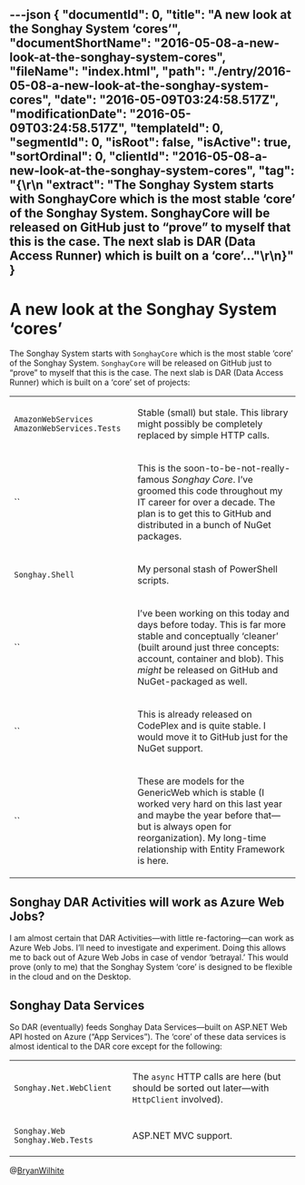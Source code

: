 ---json
{
  "documentId": 0,
  "title": "A new look at the Songhay System ‘cores’",
  "documentShortName": "2016-05-08-a-new-look-at-the-songhay-system-cores",
  "fileName": "index.html",
  "path": "./entry/2016-05-08-a-new-look-at-the-songhay-system-cores",
  "date": "2016-05-09T03:24:58.517Z",
  "modificationDate": "2016-05-09T03:24:58.517Z",
  "templateId": 0,
  "segmentId": 0,
  "isRoot": false,
  "isActive": true,
  "sortOrdinal": 0,
  "clientId": "2016-05-08-a-new-look-at-the-songhay-system-cores",
  "tag": "{\r\n  \"extract\": \"The Songhay System starts with SonghayCore which is the most stable ‘core’ of the Songhay System. SonghayCore will be released on GitHub just to “prove” to myself that this is the case. The next slab is DAR (Data Access Runner) which is built on a ‘core’...\"\r\n}"
}
---

# A new look at the Songhay System ‘cores’

The Songhay System starts with `SonghayCore` which is the most stable ‘core’ of the Songhay System. `SonghayCore` will be released on GitHub just to “prove” to myself that this is the case. The next slab is DAR (Data Access Runner) which is built on a ‘core’ set of projects:

<table class="WordWalkingStickTable"><tr><td>

`AmazonWebServices`
`AmazonWebServices.Tests`

</td><td>

Stable (small) but stale. This library might possibly be completely replaced by simple HTTP calls.

</td></tr><tr><td>

``

</td><td>

This is the soon-to-be-not-really-famous *Songhay Core*. I’ve groomed this code throughout my IT career for over a decade. The plan is to get this to GitHub and distributed in a bunch of NuGet packages.

</td></tr><tr><td>

`Songhay.Shell`

</td><td>

My personal stash of PowerShell scripts.

</td></tr><tr><td>

``

</td><td>

I’ve been working on this today and days before today. This is far more stable and conceptually ‘cleaner’ (built around just three concepts: account, container and blob). This *might* be released on GitHub and NuGet-packaged as well.

</td></tr><tr><td>

``

</td><td>

This is already released on CodePlex and is quite stable. I would move it to GitHub just for the NuGet support.

</td></tr><tr><td>

``

</td><td>

These are models for the GenericWeb which is stable (I worked very hard on this last year and maybe the year before that—but is always open for reorganization). My long-time relationship with Entity Framework is here.

</td></tr></table>

## Songhay DAR Activities will work as Azure Web Jobs?

I am almost certain that DAR Activities—with little re-factoring—can work as Azure Web Jobs. I’ll need to investigate and experiment. Doing this allows me to back out of Azure Web Jobs in case of vendor ‘betrayal.’ This would prove (only to me) that the Songhay System ‘core’ is designed to be flexible in the cloud and on the Desktop.

## Songhay Data Services

So DAR (eventually) feeds Songhay Data Services—built on ASP.NET Web API hosted on Azure (“App Services”). The ‘core’ of these data services is almost identical to the DAR core except for the following:
<table class="WordWalkingStickTable"><tr><td>

`Songhay.Net.WebClient`

</td><td>

The `async` HTTP calls are here (but should be sorted out later—with `HttpClient` involved).

</td></tr><tr><td>

`Songhay.Web`
`Songhay.Web.Tests`

</td><td>

ASP.NET MVC support.

</td></tr></table>

@[BryanWilhite](https://twitter.com/BryanWilhite)
